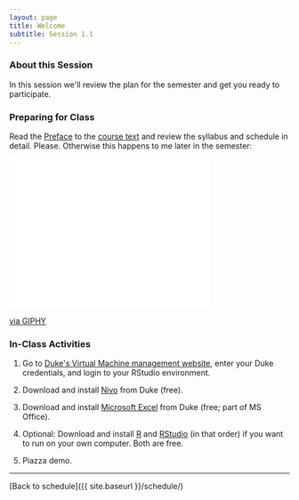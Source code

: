 ```yaml
---
layout: page
title: Welcome
subtitle: Session 1.1
---
```


### About this Session

In this session we'll review the plan for the semester and get you ready to participate.

### Preparing for Class

Read the [Preface](http://www.designsandmethods.com/ebook/index.html) to the [course text](http://www.designsandmethods.com/book/) and review the syllabus and schedule in detail. Please. Otherwise this happens to me later in the semester:

<iframe src="//giphy.com/embed/l41YktuUJjzzOshri" width="360" height="270" frameBorder="0" class="giphy-embed" allowFullScreen></iframe><p><a href="http://giphy.com/gifs/l41YktuUJjzzOshri">via GIPHY</a></p>

### In-Class Activities

1. Go to [Duke's Virtual Machine management website](https://vm-manage.oit.duke.edu/containers), enter your Duke credentials, and login to your RStudio environment.

2. Download and install [Nivo](https://software.duke.edu/node/149) from Duke (free).

3. Download and install [Microsoft Excel](https://software.duke.edu/node/135) from Duke (free; part of MS Office).

4. Optional: Download and install [R](http://archive.linux.duke.edu/cran/) and [RStudio](https://www.rstudio.com/products/rstudio/download/) (in that order) if you want to run on your own computer. Both are free.

5. Piazza demo.

* * *

[Back to schedule]({{ site.baseurl }}/schedule/)